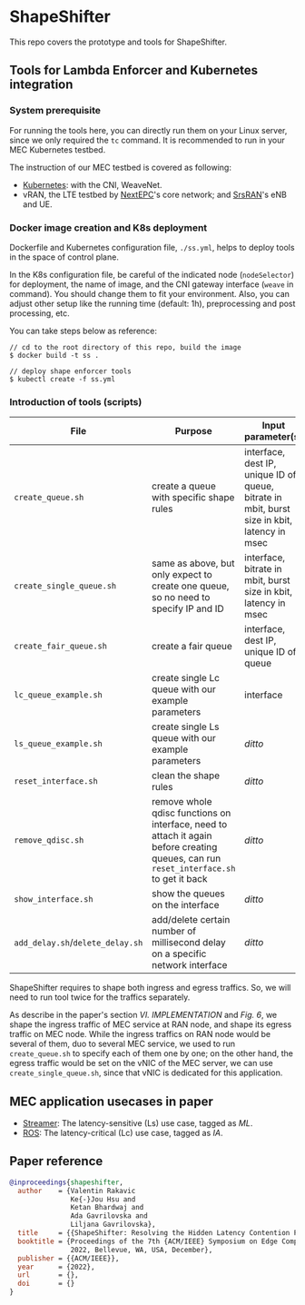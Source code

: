 # ShapeShifter

This repo covers the prototype and tools for ShapeShifter.

## Tools for Lambda Enforcer and Kubernetes integration

### System prerequisite

For running the tools here, you can directly run them on your Linux server, 
since we only required the `tc` command. 
It is recommended to run in your MEC Kubernetes testbed.

The instruction of our MEC testbed is covered as following:
* [Kubernetes](https://github.com/GTkernel/kubernetes-cluster-deployment): with the CNI, WeaveNet.
* vRAN, the LTE testbed by [NextEPC](https://github.com/GTkernel/nextepc)'s core network; 
and [SrsRAN](https://github.com/GTkernel/srsRAN)'s eNB and UE.

### Docker image creation and K8s deployment

Dockerfile and Kubernetes configuration file, `./ss.yml`, helps to deploy tools in
the space of control plane. 

In the K8s configuration file, 
be careful of the indicated node (`nodeSelector`) for deployment, the name of image,
and the CNI gateway interface (`weave` in command).
You should change them to fit your environment.
Also, you can adjust other setup like the running time (default: 1h), 
preprocessing and post processing, etc.


You can take steps below as reference:

```
// cd to the root directory of this repo, build the image
$ docker build -t ss .

// deploy shape enforcer tools
$ kubectl create -f ss.yml
```


### Introduction of tools (scripts) 

|File |  Purpose  |Input parameter(s) |
|-----|-----------|-------------------|
|`create_queue.sh`| create a queue with specific shape rules | interface, dest IP, unique ID of queue, bitrate in mbit, burst size in kbit, latency in msec|
|`create_single_queue.sh`| same as above, but only expect to create one queue, so no need to specify IP and ID | interface, bitrate in mbit, burst size in kbit, latency in msec|
|`create_fair_queue.sh`| create a fair queue |interface, dest IP, unique ID of queue|
|`lc_queue_example.sh`| create single Lc queue with our example parameters |interface|
|`ls_queue_example.sh`| create single Ls queue with our example parameters |*ditto*|
|`reset_interface.sh`| clean the shape rules |*ditto*|
|`remove_qdisc.sh`| remove whole qdisc functions on interface, need to attach it again before creating queues, can run `reset_interface.sh` to get it back |*ditto*|
|`show_interface.sh`| show the queues on the interface |*ditto*|
|`add_delay.sh`/`delete_delay.sh`| add/delete certain number of millisecond delay on a specific network interface|*ditto*|

ShapeShifter requires to shape both ingress and egress traffics.
So, we will need to run tool twice for the traffics separately.

As describe in the paper's section *VI. IMPLEMENTATION* and *Fig. 6*, 
we shape the ingress traffic of MEC service at RAN node, and shape its egress traffic on MEC node.
While the ingress traffics on RAN node would be several of them, duo to several MEC service, we used to run `create_queue.sh` to specify each of them one by one; on the other hand, the egress traffic would be set on the vNIC of the MEC server, we can use `create_single_queue.sh`, since that vNIC is dedicated for this application.

## MEC application usecases in paper

* [Streamer](https://github.com/GTkernel/streamer): The latency-sensitive (Ls) use case, tagged as *ML*.
* [ROS](https://github.com/GTkernel/ros): The latency-critical (Lc) use case, tagged as *IA*.

## Paper reference

```bib
@inproceedings{shapeshifter,
  author    = {Valentin Rakavic
               Ke{-}Jou Hsu and
               Ketan Bhardwaj and
               Ada Gavrilovska and
               Liljana Gavrilovska},
  title     = {{ShapeShifter: Resolving the Hidden Latency Contention Problem in MEC}},
  booktitle = {Proceedings of the 7th {ACM/IEEE} Symposium on Edge Computing, {SEC}
               2022, Bellevue, WA, USA, December},
  publisher = {{ACM/IEEE}},
  year      = {2022},
  url       = {},
  doi       = {}
}
```

